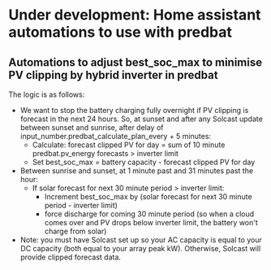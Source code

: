 # Under development: Home assistant automations to use with predbat

## Automations to adjust best_soc_max to minimise PV clipping by hybrid inverter in predbat
The logic is as follows:
- We want to stop the battery charging fully overnight if PV clipping is forecast in the next 24 hours. So, at sunset and after any Solcast update between sunset and sunrise, after delay of input_number.predbat_calculate_plan_every + 5 minutes: 
  - Calculate: forecast clipped PV for day = sum of 10 minute predbat.pv_energy forecasts > inverter limit
  - Set best_soc_max = battery capacity - forecast clipped PV for day
- Between sunrise and sunset, at 1 minute past and 31 minutes past the hour:
  - If solar forecast for next 30 minute period > inverter limit:
    - Increment best_soc_max by (solar forecast for next 30 minute period - inverter limit)
    - force discharge for coming 30 minute period (so when a cloud comes over and PV drops below inverter limit, the battery won't charge from solar)
- Note: you must have Solcast set up so your AC capacity is equal to your DC capacity (both equal to your array peak kW). Otherwise, Solcast will provide clipped forecast data.
